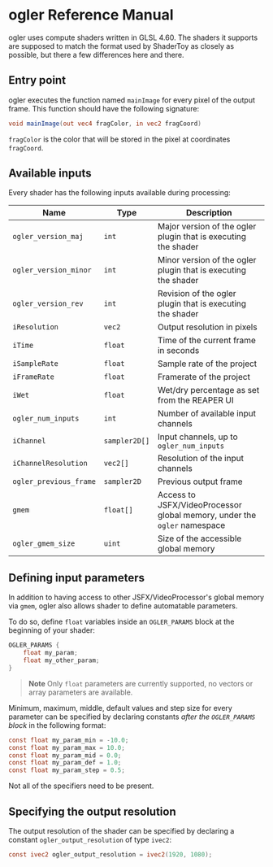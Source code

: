 # ogler Reference Manual

ogler uses compute shaders written in GLSL 4.60. The shaders it supports are supposed to match the format used by ShaderToy as closely as possible, but there a few differences here and there.

## Entry point

ogler executes the function named `mainImage` for every pixel of the output frame. This function should have the following signature:

```glsl
void mainImage(out vec4 fragColor, in vec2 fragCoord)
```

`fragColor` is the color that will be stored in the pixel at coordinates `fragCoord`.

## Available inputs

Every shader has the following inputs available during processing:

| Name | Type | Description |
| ---- | ---- | ----------- |
| `ogler_version_maj` | `int` | Major version of the ogler plugin that is executing the shader |
| `ogler_version_minor` | `int` | Minor version of the ogler plugin that is executing the shader |
| `ogler_version_rev` | `int` | Revision of the ogler plugin that is executing the shader |
| `iResolution` | `vec2` | Output resolution in pixels |
| `iTime` | `float` | Time of the current frame in seconds |
| `iSampleRate` | `float` | Sample rate of the project |
| `iFrameRate` | `float` | Framerate of the project |
| `iWet` | `float` | Wet/dry percentage as set from the REAPER UI |
| `ogler_num_inputs` | `int` | Number of available input channels |
| `iChannel` | `sampler2D[]` | Input channels, up to `ogler_num_inputs` |
| `iChannelResolution` | `vec2[]` | Resolution of the input channels |
| `ogler_previous_frame` | `sampler2D` | Previous output frame |
| `gmem` | `float[]` | Access to JSFX/VideoProcessor global memory, under the `ogler` namespace |
| `ogler_gmem_size` | `uint` | Size of the accessible global memory |

## Defining input parameters

In addition to having access to other JSFX/VideoProcessor's global memory via `gmem`, ogler also allows shader to define automatable parameters.

To do so, define `float` variables inside an `OGLER_PARAMS` block at the beginning of your shader:

```glsl
OGLER_PARAMS {
    float my_param;
    float my_other_param;
}
```

> **Note**
> Only `float` parameters are currently supported, no vectors or array parameters are available.

Minimum, maximum, middle, default values and step size for every parameter can be specified by declaring constants _after the `OGLER_PARAMS` block_ in the following format:

```glsl
const float my_param_min = -10.0;
const float my_param_max = 10.0;
const float my_param_mid = 0.0;
const float my_param_def = 1.0;
const float my_param_step = 0.5;
```

Not all of the specifiers need to be present.

## Specifying the output resolution

The output resolution of the shader can be specified by declaring a constant `ogler_output_resolution` of type `ivec2`:

```glsl
const ivec2 ogler_output_resolution = ivec2(1920, 1080);
```
